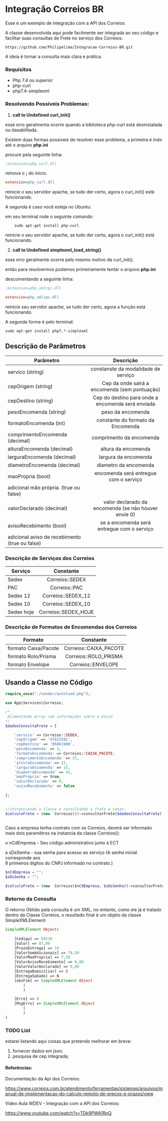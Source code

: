# Integração Correios BR

Esse é um exemplo de integração com a API dos Correios

A classe desenvolvida aqui  pode facilmente ser integrada ao seu código e facilitar suas consultas de Frete no serviço dos Correios:

```
https://github.com/Philipelima/Integracao-Correios-BR.git
```

A ideia é tornar a consulta mais clara e prática.

### Requisitos 

- Php 7.4 ou superior
- php-curl 
- php7.4-simplexml


### Resolvendo Possiveis Problemas:


1) **call to Undefined curl_init()** 

esse erro geralmenta ocorre quando a biblioteca php-curl está desinstalada ou dasabilitada.

Existem duas formas possiveis de resolver esse problema, a primeira é indo até o arquivo **php.ini**


procure pela seguinte linha:
```ini
;extension=php_curl.dll
```
remova o **;** do inicio.

```ini
extension=php_curl.dll
```

reinicie o seu servidor apache, se tudo der certo, agora o curl_init() está funcionando.

A segunda é caso você esteja no Ubuntu:

em seu terminal rode o seguinte comando: 

```
	sudo apt-get install php-curl
```
reinicie o seu servidor apache, se tudo der certo, agora o curl_init() está funcionando.

2) **call to Undefined simplexml_load_string()**
 
 esse erro geralmente ocorre pelo mesmo motivo da curl_init().

então para resolvermos podemos primeiramente tentar  o arquivo **php.ini**

descomentando a seguinte linha:

```ini
;extension=php_xmlrpc.dll
```
```ini
extension=php_xmlrpc.dll
```

reinicie seu servidor apache, se tudo der certo, agora a função está funcionando.

A segunda forma é pelo terminal:

```
sudo apt-get install php7.*-simplexml
```


## Descrição de Parâmetros


| Parâmetro       | Descrição   |
| ------------- |:-------------:| 
| servico  (string)    | constanste da modalidade de serviço | 
| cepOrigem (string)      | Cep da onde sairá a encomenda (sem pontuação)     | 
| cepDestino (string) | Cep do destino para onde a encomenda será enviada    |
| pesoEncomenda (string)|  peso da encomenda |
| formatoEncomenda (int) | constante do formato da Encomenda |
| comprimentoEncomenda (decimal) | comprimento da encomenda |
|alturaEncomenda (decimal)| altura da encomenda |
|larguraEncomenda (decimal)| largura da encomenda |
|diametroEncomenda (decimal)| diametro da encomenda|
|maoPropria (bool)| encomenda será entregue com o serviço  
adicional mão própria.  (true ou false)|
|valorDeclarado (decimal)| valor declarado da encomenda (se não houver envie 0)|
|avisoRecebimento  (bool)| se a encomenda será entregue com o serviço  
adicional aviso de recebimento (true ou false)|


### Descrição de Serviços dos Correios

| Serviço       | Constante   | 
| ------------- |:-------------:| 
| Sedex | Correios::SEDEX |
| PAC |Correios::PAC|
| Sedex 12|Correios::SEDEX_12|
| Sedex 10| Correios::SEDEX_10|
|Sedex hoje| Correios::SEDEX_HOJE|


### Descrição de Formatos de Encomendas dos Correios
| Formato      | Constante   | 
| ------------- |:-------------:| 
|formato Caixa/Pacote| Correios::CAIXA_PACOTE|
|formato Rolo/Prisma | Correios::ROLO_PRISMA|
|formato Envelope| Correios::ENVELOPE|


## Usando a Classe no Código


```php
require_once("./vendor/autoload.php");

use App\Services\Correios;

/*
 Alimentando Array com informações sobre o Envio
*/
$dadosConsultaFrete = [

	'servico' => Correios::SEDEX,
	'cepOrigem' => '47813282',
	'cepDestino' => '05861900',
	'pesoEncomenda' => 1,
	'formatoEncomenda' => Correios::CAIXA_PACOTE,
	'comprimentoEncomenda' => 15,
	'alturaEncomenda' => 15,
	'larguraEncomenda' => 15,
	'diametroEncomenda' => 41,
	'maoPropria' => true,
	'valorDeclarado' => 0,
	'avisoRecebimento' => false
	
];

  
//instanciando a classe e consultando o frete e taxas.
$calculoFrete = (new  Correios())->consultarFrete($dadosConsultaFrete);
	
```

Caso a empresa tenha contrato com os Correios, deverá ser informado mais dois paramêtros na instancia da classe Correios():

o nCdEmpresa - Seu código administrativo junto à ECT

a sDsSenha - sua senha para acesso ao serviço  (A senha inicial corresponde aos  
8 primeiros dígitos do CNPJ informado no contrato.)

```php
$nCdEmpresa = "";
$sDsSenha = "";

$calculoFrete = (new  Correios($nCdEmpresa, $sDsSenha))->consultarFrete($dadosConsultaFrete);
```

### Retorno da Consulta

O retorno Obtido pela consulta é um XML, no entanto, como ele já é tratado dentro da Classe Correios, o resultado final é um objeto da classe SimpleXMLElement:

```php
SimpleXMLElement Object(
	
    [Codigo] => 04510
    [Valor] => 87,00
    [PrazoEntrega] => 10
    [ValorSemAdicionais] => 79,50
    [ValorMaoPropria] => 7,50
    [ValorAvisoRecebimento] => 0,00
    [ValorValorDeclarado] => 0,00
    [EntregaDomiciliar] => S
    [EntregaSabado] => N
    [obsFim] => SimpleXMLElement Object
        (
        )

    [Erro] => 0
    [MsgErro] => SimpleXMLElement Object
        (
        )
)
```

### TODO List

estarei listando aqui coisas que pretendo melhorar em breve:

1) fornecer dados em json;
2) pesquisa de cep integrada;


#### Referências:

Documentação da Api dos Correios:

https://www.correios.com.br/atendimento/ferramentas/sistemas/arquivos/manual-de-implementacao-do-calculo-remoto-de-precos-e-prazos/view

Video Aula WDEV - Integração com a API dos Correios:

https://www.youtube.com/watch?v=TDk9PWA1RoQ

